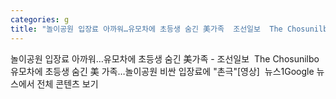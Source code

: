 ```yaml
---
categories: g
title: "놀이공원 입장료 아까워…유모차에 초등생 숨긴 美가족  조선일보  The Chosunilbo"
---
```

놀이공원 입장료 아까워…유모차에 초등생 숨긴 美가족 - 조선일보&nbsp;&nbsp;The Chosunilbo유모차에 초등생 숨긴 美 가족…놀이공원 비싼 입장료에 "촌극"[영상]&nbsp;&nbsp;뉴스1Google 뉴스에서 전체 콘텐츠 보기